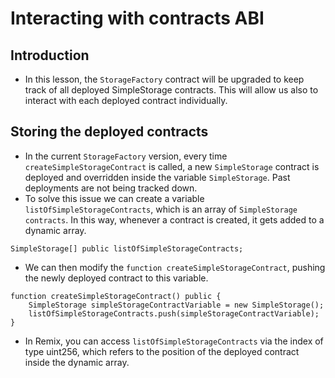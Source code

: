 # Interacting with contracts ABI

## Introduction
- In this lesson, the `StorageFactory` contract will be upgraded to keep track of all deployed SimpleStorage contracts. This will allow us also to interact with each deployed contract individually.

## Storing the deployed contracts
- In the current `StorageFactory` version, every time `createSimpleStorageContract` is called, a new `SimpleStorage` contract is deployed and overridden inside the variable `SimpleStorage`. Past deployments are not being tracked down.
- To solve this issue we can create a variable `listOfSimpleStorageContracts`, which is an array of `SimpleStorage contracts`. In this way, whenever a contract is created, it gets added to a dynamic array.

```
SimpleStorage[] public listOfSimpleStorageContracts;
```

- We can then modify the `function createSimpleStorageContract`, pushing the newly deployed contract to this variable.

```
function createSimpleStorageContract() public {
    SimpleStorage simpleStorageContractVariable = new SimpleStorage();
    listOfSimpleStorageContracts.push(simpleStorageContractVariable);
}
```

- In Remix, you can access `listOfSimpleStorageContracts` via the index of type uint256, which refers to the position of the deployed contract inside the dynamic array.

## 
